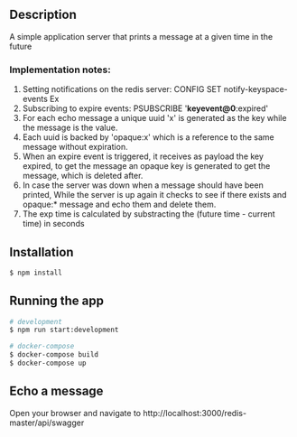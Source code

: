 ## Description
A simple application server that prints a message at a given time in the future

### Implementation notes:

1. Setting notifications on the redis server: CONFIG SET notify-keyspace-events Ex
2. Subscribing to expire events: PSUBSCRIBE '__keyevent@0__:expired'
3. For each echo message a unique uuid 'x' is generated as the key while the message is the value. 
4. Each uuid is backed by 'opaque:x' which is a reference to the same message without expiration.
5. When an expire event is triggered, it receives as payload the key expired, to get the message an opaque key is generated to get the message, which is deleted after. 
6. In case the server was down when a message should have been printed, While the server is up again it checks to see if there exists and opaque:* message and echo them and delete them.
7. The exp time is calculated by substracting the (future time - current time) in seconds


## Installation
```bash
$ npm install
```
## Running the app
```bash
# development
$ npm run start:development

# docker-compose
$ docker-compose build
$ docker-compose up
```

## Echo a message
Open your browser and navigate to http://localhost:3000/redis-master/api/swagger


